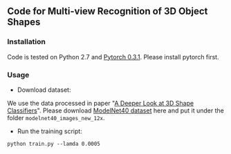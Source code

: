 ## Code for Multi-view Recognition of 3D Object Shapes

### Installation
Code is tested on Python 2.7 and [Pytorch 0.3.1](https://pytorch.org/). Please install pytorch first.

### Usage
* Download dataset:

We use the data processed in paper "[A Deeper Look at 3D Shape Classifiers](https://people.cs.umass.edu/~jcsu/papers/shape_recog/)". Please download [ModelNet40 dataset](http://supermoe.cs.umass.edu/shape_recog/shaded_images.tar.gz) here and put it under the folder  `modelnet40_images_new_12x`. 



* Run the training script:

`python train.py --lamda 0.0005`
